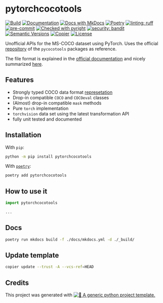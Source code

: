 # pytorchcocotools


[![Build](https://github.com/twsl/pytorchcocotools/actions/workflows/build.yaml/badge.svg)](https://github.com/twsl/pytorchcocotools/actions/workflows/build.yaml)
[![Documentation](https://github.com/twsl/pytorchcocotools/actions/workflows/docs.yaml/badge.svg)](https://github.com/twsl/pytorchcocotools/actions/workflows/docs.yaml)
[![Docs with MkDocs](https://img.shields.io/badge/MkDocs-docs?style=flat&logo=materialformkdocs&logoColor=white&color=%23526CFE)](https://squidfunk.github.io/mkdocs-material/)
[![Poetry](https://img.shields.io/endpoint?url=https://python-poetry.org/badge/v0.json)](https://python-poetry.org/)
[![linting: ruff](https://img.shields.io/endpoint?url=https://raw.githubusercontent.com/astral-sh/ruff/main/assets/badge/v2.json)](https://github.com/astral-sh/ruff)
[![pre-commit](https://img.shields.io/badge/pre--commit-enabled-brightgreen?logo=pre-commit)](.pre-commit-config.yaml)
[![Checked with pyright](https://microsoft.github.io/pyright/img/pyright_badge.svg)](https://microsoft.github.io/pyright/)
[![security: bandit](https://img.shields.io/badge/security-bandit-yellow.svg)](https://github.com/PyCQA/bandit)
[![Semantic Versions](https://img.shields.io/badge/%20%20%F0%9F%93%A6%F0%9F%9A%80-semantic--versions-e10079.svg)](https://github.com/twsl/pytorchcocotools/releases)
[![Copier](https://img.shields.io/endpoint?url=https://raw.githubusercontent.com/copier-org/copier/master/img/badge/badge-grayscale-border.json)](https://github.com/copier-org/copier)
[![License](https://img.shields.io/badge/license-MIT-blue)](LICENSE)


Unofficial APIs for the MS-COCO dataset using PyTorch.
Uses the official [repository](https://github.com/ppwwyyxx/cocoapi) of the `pycocotools` packages as reference.

The file format is explained in the [official documentation](https://cocodataset.org/#format-data) and nicely summarized [here](https://www.youtube.com/watch?v=h6s61a_pqfM).

## Features

- Strongly typed COCO data format [represetation](./src/pytorchcocotools/internal/structure/)
- Drop-in compatible `COCO` and `COCOeval` classes
- (Almost) drop-in compatible `mask` methods
- Pure `torch` implementation
- `torchvision` data set using the latest transformation API
- fully unit tested and documented

## Installation

With `pip`:
```bash
python -m pip install pytorchcocotools
```

With [`poetry`](https://python-poetry.org/):
```bash
poetry add pytorchcocotools
```

## How to use it

```python
import pytorchcocotools

...
```

## Docs

```bash
poetry run mkdocs build -f ./docs/mkdocs.yml -d ./_build/
```


## Update template

```bash
copier update --trust -A --vcs-ref=HEAD
```

## Credits

This project was generated with [![🚀 A generic python project template.](https://img.shields.io/badge/python--project--template-%F0%9F%9A%80-brightgreen)](https://github.com/twsl/python-project-template)
